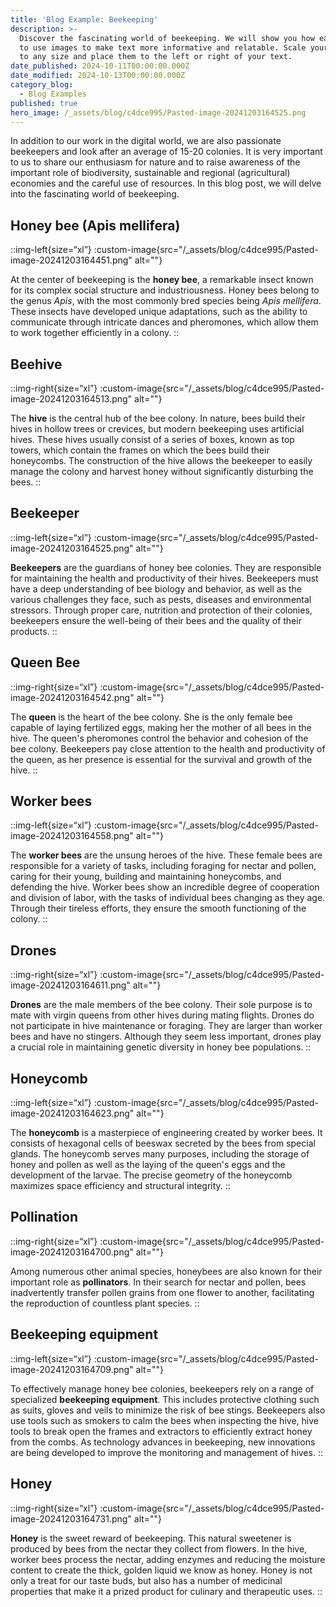 ```yaml
---
title: 'Blog Example: Beekeeping'
description: >-
  Discover the fascinating world of beekeeping. We will show you how easy it is
  to use images to make text more informative and relatable. Scale your images
  to any size and place them to the left or right of your text.
date_published: 2024-10-11T00:00:00.000Z
date_modified: 2024-10-13T00:00:00.000Z
category_blog:
  - Blog Examples
published: true
hero_image: /_assets/blog/c4dce995/Pasted-image-20241203164525.png
---
```

In addition to our work in the digital world, we are also passionate beekeepers and look after an average of 15-20 colonies. It is very important to us to share our enthusiasm for nature and to raise awareness of the important role of biodiversity, sustainable and regional (agricultural) economies and the careful use of resources. In this blog post, we will delve into the fascinating world of beekeeping.

## Honey bee (Apis mellifera)

::img-left{size=“xl”}
:custom-image{src="/_assets/blog/c4dce995/Pasted-image-20241203164451.png" alt=""}

At the center of beekeeping is the **honey bee**, a remarkable insect known for its complex social structure and industriousness. Honey bees belong to the genus *Apis*, with the most commonly bred species being *Apis mellifera*. These insects have developed unique adaptations, such as the ability to communicate through intricate dances and pheromones, which allow them to work together efficiently in a colony.
::

## Beehive

::img-right{size=“xl”}
:custom-image{src="/_assets/blog/c4dce995/Pasted-image-20241203164513.png" alt=""}

The **hive** is the central hub of the bee colony. In nature, bees build their hives in hollow trees or crevices, but modern beekeeping uses artificial hives. These hives usually consist of a series of boxes, known as top towers, which contain the frames on which the bees build their honeycombs. The construction of the hive allows the beekeeper to easily manage the colony and harvest honey without significantly disturbing the bees.
::

## Beekeeper

::img-left{size=“xl”}
:custom-image{src="/_assets/blog/c4dce995/Pasted-image-20241203164525.png" alt=""}

**Beekeepers** are the guardians of honey bee colonies. They are responsible for maintaining the health and productivity of their hives. Beekeepers must have a deep understanding of bee biology and behavior, as well as the various challenges they face, such as pests, diseases and environmental stressors. Through proper care, nutrition and protection of their colonies, beekeepers ensure the well-being of their bees and the quality of their products.
::

## Queen Bee

::img-right{size=“xl”}
:custom-image{src="/_assets/blog/c4dce995/Pasted-image-20241203164542.png" alt=""}

The **queen** is the heart of the bee colony. She is the only female bee capable of laying fertilized eggs, making her the mother of all bees in the hive. The queen's pheromones control the behavior and cohesion of the bee colony. Beekeepers pay close attention to the health and productivity of the queen, as her presence is essential for the survival and growth of the hive.
::

## Worker bees

::img-left{size=“xl”}
:custom-image{src="/_assets/blog/c4dce995/Pasted-image-20241203164558.png" alt=""}

The **worker bees** are the unsung heroes of the hive. These female bees are responsible for a variety of tasks, including foraging for nectar and pollen, caring for their young, building and maintaining honeycombs, and defending the hive. Worker bees show an incredible degree of cooperation and division of labor, with the tasks of individual bees changing as they age. Through their tireless efforts, they ensure the smooth functioning of the colony.
::

## Drones

::img-right{size=“xl”}
:custom-image{src="/_assets/blog/c4dce995/Pasted-image-20241203164611.png" alt=""}

**Drones** are the male members of the bee colony. Their sole purpose is to mate with virgin queens from other hives during mating flights. Drones do not participate in hive maintenance or foraging. They are larger than worker bees and have no stingers. Although they seem less important, drones play a crucial role in maintaining genetic diversity in honey bee populations.
::

## Honeycomb

::img-left{size=“xl”}
:custom-image{src="/_assets/blog/c4dce995/Pasted-image-20241203164623.png" alt=""}

The **honeycomb** is a masterpiece of engineering created by worker bees. It consists of hexagonal cells of beeswax secreted by the bees from special glands. The honeycomb serves many purposes, including the storage of honey and pollen as well as the laying of the queen's eggs and the development of the larvae. The precise geometry of the honeycomb maximizes space efficiency and structural integrity.
::

## Pollination

::img-right{size=“xl”}
:custom-image{src="/_assets/blog/c4dce995/Pasted-image-20241203164700.png" alt=""}

Among numerous other animal species, honeybees are also known for their important role as **pollinators**. In their search for nectar and pollen, bees inadvertently transfer pollen grains from one flower to another, facilitating the reproduction of countless plant species.
::

## Beekeeping equipment

::img-left{size=“xl”}
:custom-image{src="/_assets/blog/c4dce995/Pasted-image-20241203164709.png" alt=""}

To effectively manage honey bee colonies, beekeepers rely on a range of specialized **beekeeping equipment**. This includes protective clothing such as suits, gloves and veils to minimize the risk of bee stings. Beekeepers also use tools such as smokers to calm the bees when inspecting the hive, hive tools to break open the frames and extractors to efficiently extract honey from the combs. As technology advances in beekeeping, new innovations are being developed to improve the monitoring and management of hives.
::

## Honey

::img-right{size=“xl”}
:custom-image{src="/_assets/blog/c4dce995/Pasted-image-20241203164731.png" alt=""}

**Honey** is the sweet reward of beekeeping. This natural sweetener is produced by bees from the nectar they collect from flowers. In the hive, worker bees process the nectar, adding enzymes and reducing the moisture content to create the thick, golden liquid we know as honey. Honey is not only a treat for our taste buds, but also has a number of medicinal properties that make it a prized product for culinary and therapeutic uses.
::


